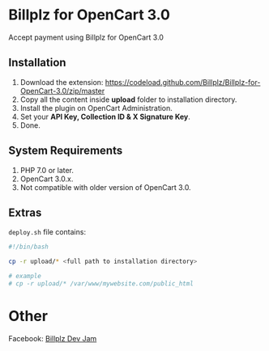 # Billplz for OpenCart 3.0

Accept payment using Billplz for OpenCart 3.0

## Installation

1. Download the extension: https://codeload.github.com/Billplz/Billplz-for-OpenCart-3.0/zip/master
1. Copy all the content inside **upload** folder to installation directory.
1. Install the plugin on OpenCart Administration.
1. Set your **API Key, Collection ID & X Signature Key**.
1. Done.

## System Requirements

1. PHP 7.0 or later.
2. OpenCart 3.0.x.
3. Not compatible with older version of OpenCart 3.0.

## Extras

`deploy.sh` file contains:

```bash
#!/bin/bash

cp -r upload/* <full path to installation directory>

# example
# cp -r upload/* /var/www/mywebsite.com/public_html

``` 

# Other

Facebook: [Billplz Dev Jam](https://www.facebook.com/groups/billplzdevjam/)
